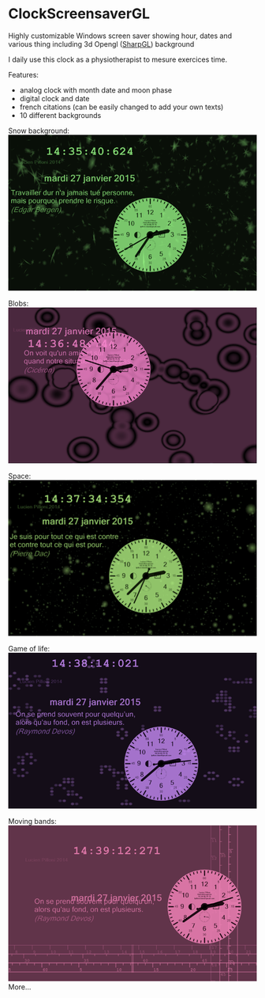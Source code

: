 # ClockScreensaverGL
Highly customizable Windows screen saver showing hour, dates and various thing including 3d Opengl ([SharpGL](https://github.com/dwmkerr/sharpgl)) background

I daily use this clock as a physiotherapist to mesure exercices time.

Features:
- analog clock with month date and moon phase
- digital clock and date
- french citations (can be easily changed to add your own texts)
- 10 different backgrounds

Snow background:
![ScreenShot](https://github.com/lu1u/ClockScreensaverGL/blob/master/screenshots/Sans%20titre-1.png)

Blobs:
![ScreenShot](https://github.com/lu1u/ClockScreensaverGL/blob/master/screenshots/Sans%20titre-2.png)

Space:
![ScreenShot](https://github.com/lu1u/ClockScreensaverGL/blob/master/screenshots/Sans%20titre-3.png)

Game of life:
![ScreenShot](https://github.com/lu1u/ClockScreensaverGL/blob/master/screenshots/Sans%20titre-4.png)

Moving bands:
![ScreenShot](https://github.com/lu1u/ClockScreensaverGL/blob/master/screenshots/Sans%20titre-5.png)
More...
